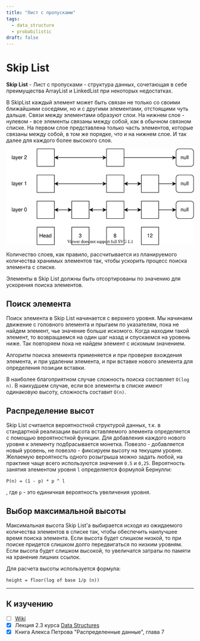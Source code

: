 ```yaml
---
title: "Лист с пропусками"
tags:
  - data_structure
  - probabilistic
draft: false
---
```


# Skip List

**Skip List** - Лист с пропусками - структура данных, сочетающая в себе преимущества ArrayList и LinkedList при некоторых недостатках.

В SkipList каждый элемент может быть связан не только со своими ближайшими соседями, но и с другими элементами, отстоящими чуть дальше.
Связи между элементами образуют слои.
На нижнем слое - нулевом - все элементы связаны между собой, как в обычном связном списке.
На первом слое представлена только часть элементов, которые связаны между собой, в том же порядке, что и на нижнем слое.
И так далее для каждого более высокого слоя.

![Skip List](../../images/src/skiplist.drawio.svg)

Количество слоев, как правило, рассчитывается из планируемого количества хранимых элементов так, чтобы ускорить процесс поиска элемента с списке.

Элементы в Skip List должны быть отсортированы по значению для ускорения поиска элементов.


## Поиск элемента
Поиск элемента в Skip List начинается с верхнего уровня.
Мы начинаем движение с головного элемента и прыгаем по указателям, пока не найдем элемент, чье значение больше искомого.
Когда находим такой элемент, то возвращаемся на один шаг назад и спускаемся на уровень ниже.
Так повторяем пока не найдем элемент с искомым значением.

Алгоритм поиска элемента применяется и при проверке вхождения элемента, и при удалении элемента, и при вставке нового элемента для определения позиции вставки.

В наиболее благоприятном случае сложность поиска составляет `O(log n)`.
В наихудшем случае, если все элементы в списке имеют одинаковую высоту, сложность составит `O(n)`.


## Распределение высот
Skip List считается вероятностной структурой данных, т.к. в стандартной реализации высота вставляемого элемента определяется с помощью вероятностной функции.
Для добавления каждого нового уровня к элементу подбрасывается монетка. Повезло - добавляется новый уровень, не повезло - фиксируем высоту на текущем уровне.
Желаемую вероятность одного розыгрыша можно задать любой, на практике чаще всего используются значения `0.5` и `0,25`.
Вероятность занятия элементом уровня `l` определяется формулой Бернулли:
```
P(n) = (1 - p) * p ^ l
```
, где `p` - это единичная вероятность увеличения уровня.


## Выбор максимальной высоты
Максимальная высота Skip List'а выбирается исходя из ожидаемого количества элементов в списке так, чтобы обеспечить наилучшее время поиска элемента.
Если высота будет слишком низкой, то при поиске придется слишком долго передвигаться по низким уровням.
Если высота будет слишком высокой, то увеличатся затраты по памяти на хранение лишних ссылок.

Для расчета высоты используется формула:
```
height = floor(log of base 1/p (n))
```


---
## К изучению
- [ ] [Wiki](https://en.wikipedia.org/wiki/Skip_list)
- [X] Лекция 2.3 курса [Data Structures](https://stepik.org/course/579/syllabus)
- [X] Книга Алекса Петрова "Распределенные данные", глава 7